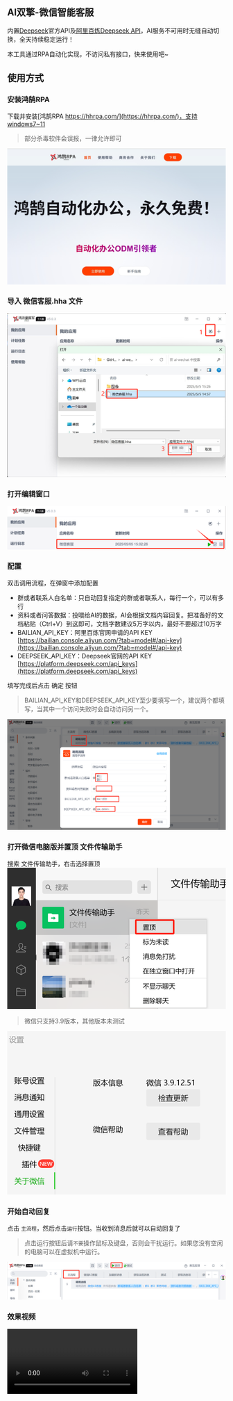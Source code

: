 ## AI双擎-微信智能客服
内置[Deepseek](https://platform.deepseek.com/api_keys)官方API及[阿里百炼Deepseek API](https://bailian.console.aliyun.com/?tab=model#/api-key)，AI服务不可用时无缝自动切换，全天持续稳定运行！

本工具通过RPA自动化实现，不访问私有接口，快来使用吧~


## 使用方式
### 安装鸿鹄RPA 
下载并安装[鸿鹄RPA https://hhrpa.com/](https://hhrpa.com/)，支持windows7~11

> 部分杀毒软件会误报，一律允许即可

![安装鸿鹄RPA](/images/hh-download.png)

### 导入 微信客服.hha 文件
![导入 微信客服.hha 文件](/images/import.png)

### 打开编辑窗口
![打开编辑界面](/images/editor.png)

### 配置
双击调用流程，在弹窗中添加配置
* 群或者联系人白名单：只自动回复指定的群或者联系人，每行一个，可以有多行
* 资料或者问答数据：投喂给AI的数据，AI会根据文档内容回复。把准备好的文档粘贴（Ctrl+V）到这即可，文档字数建议5万字以内，最好不要超过10万字
* BAILIAN_API_KEY：阿里百炼官网申请的API KEY  [https://bailian.console.aliyun.com/?tab=model#/api-key](https://bailian.console.aliyun.com/?tab=model#/api-key)
* DEEPSEEK_API_KEY：Deepseek官网的API KEY [https://platform.deepseek.com/api_keys](https://platform.deepseek.com/api_keys)

填写完成后点击 确定 按钮

> BAILIAN_API_KEY和DEEPSEEK_API_KEY至少要填写一个，建议两个都填写，当其中一个访问失败时会自动访问另一个。

![配置](/images/config.png)

### 打开微信电脑版并置顶 文件传输助手
搜索 文件传输助手，右击选择置顶
![置顶](/images/top.png)

> 微信只支持3.9版本，其他版本未测试

![微信版本](/images/wchat-version.png)

### 开始自动回复
点击 `主流程`，然后点击`运行`按钮。当收到消息后就可以自动回复了
> 点击运行按钮后请`不要`操作鼠标及键盘，否则会干扰运行。如果您没有空闲的电脑可以在虚拟机中运行。

![智能回复](/images/run.png)

### 效果视频
![视频](/videos/ai-wchat.mp4)